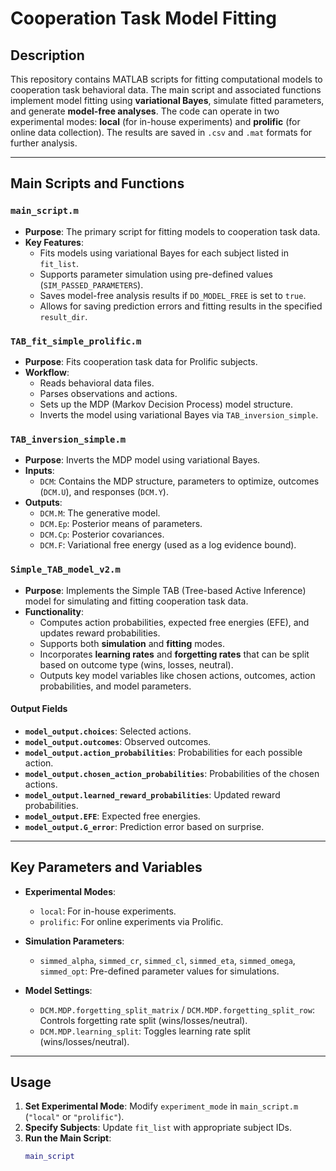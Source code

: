# Cooperation Task Model Fitting

## Description

This repository contains MATLAB scripts for fitting computational models to cooperation task behavioral data. The main script and associated functions implement model fitting using **variational Bayes**, simulate fitted parameters, and generate **model-free analyses**. The code can operate in two experimental modes: **local** (for in-house experiments) and **prolific** (for online data collection). The results are saved in `.csv` and `.mat` formats for further analysis.

---

## Main Scripts and Functions

### `main_script.m`

- **Purpose**: The primary script for fitting models to cooperation task data.
- **Key Features**:
  - Fits models using variational Bayes for each subject listed in `fit_list`.
  - Supports parameter simulation using pre-defined values (`SIM_PASSED_PARAMETERS`).
  - Saves model-free analysis results if `DO_MODEL_FREE` is set to `true`.
  - Allows for saving prediction errors and fitting results in the specified `result_dir`.

### `TAB_fit_simple_prolific.m`

- **Purpose**: Fits cooperation task data for Prolific subjects.
- **Workflow**:
  - Reads behavioral data files.
  - Parses observations and actions.
  - Sets up the MDP (Markov Decision Process) model structure.
  - Inverts the model using variational Bayes via `TAB_inversion_simple`.

### `TAB_inversion_simple.m`

- **Purpose**: Inverts the MDP model using variational Bayes.
- **Inputs**:
  - `DCM`: Contains the MDP structure, parameters to optimize, outcomes (`DCM.U`), and responses (`DCM.Y`).
- **Outputs**:
  - `DCM.M`: The generative model.
  - `DCM.Ep`: Posterior means of parameters.
  - `DCM.Cp`: Posterior covariances.
  - `DCM.F`: Variational free energy (used as a log evidence bound).

### `Simple_TAB_model_v2.m`

- **Purpose**: Implements the Simple TAB (Tree-based Active Inference) model for simulating and fitting cooperation task data.
- **Functionality**:
  - Computes action probabilities, expected free energies (EFE), and updates reward probabilities.
  - Supports both **simulation** and **fitting** modes.
  - Incorporates **learning rates** and **forgetting rates** that can be split based on outcome type (wins, losses, neutral).
  - Outputs key model variables like chosen actions, outcomes, action probabilities, and model parameters.

#### Output Fields

- **`model_output.choices`**: Selected actions.
- **`model_output.outcomes`**: Observed outcomes.
- **`model_output.action_probabilities`**: Probabilities for each possible action.
- **`model_output.chosen_action_probabilities`**: Probabilities of the chosen actions.
- **`model_output.learned_reward_probabilities`**: Updated reward probabilities.
- **`model_output.EFE`**: Expected free energies.
- **`model_output.G_error`**: Prediction error based on surprise.

---

## Key Parameters and Variables

- **Experimental Modes**:
  - `local`: For in-house experiments.
  - `prolific`: For online experiments via Prolific.

- **Simulation Parameters**:
  - `simmed_alpha`, `simmed_cr`, `simmed_cl`, `simmed_eta`, `simmed_omega`, `simmed_opt`: Pre-defined parameter values for simulations.

- **Model Settings**:
  - `DCM.MDP.forgetting_split_matrix` / `DCM.MDP.forgetting_split_row`: Controls forgetting rate split (wins/losses/neutral).
  - `DCM.MDP.learning_split`: Toggles learning rate split (wins/losses/neutral).

---

## Usage

1. **Set Experimental Mode**: Modify `experiment_mode` in `main_script.m` (`"local"` or `"prolific"`).
2. **Specify Subjects**: Update `fit_list` with appropriate subject IDs.
3. **Run the Main Script**:
   ```matlab
   main_script

